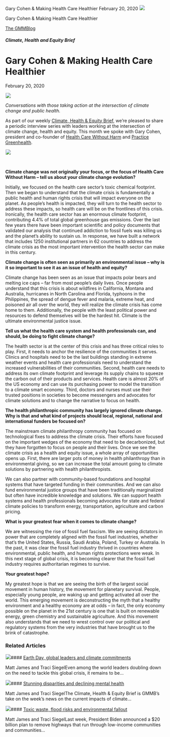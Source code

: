 



Gary Cohen & Making Health Care Healthier
February 20, 2020
![](data:image/gif;base64,R0lGODlhAQABAAAAACH5BAEKAAEALAAAAAABAAEAAAICTAEAOw==)![](https://www.gmmb.com/wp-content/uploads/2020/11/GaryCohen_header.jpg)



Gary Cohen & Making Health Care Healthier





 [The GMMBlog](/blog/)



##### Climate, Health and Equity Brief

 Gary Cohen & Making Health Care Healthier
=========================================


February 20, 2020



![](data:image/gif;base64,R0lGODlhAQABAAAAACH5BAEKAAEALAAAAAABAAEAAAICTAEAOw==)![](https://www.gmmb.com/wp-content/uploads/2020/11/GaryCohen_header-552x300.jpg) 


*Conversations with those taking action at the intersection of climate change and public health.*


As part of our weekly [Climate, Health & Equity Brief](https://us4.campaign-archive.com/home/?u=f2f8c4bdabe1a2a83f914e813&id=4a13a601e2), we’re pleased to share a periodic interview series with leaders working at the intersection of climate change, health and equity. This month we spoke with Gary Cohen, president and co-founder of [Health Care Without Harm](https://noharm-uscanada.org/) and [Practice Greenhealth](https://practicegreenhealth.org/).


![](data:image/gif;base64,R0lGODlhAQABAAAAACH5BAEKAAEALAAAAAABAAEAAAICTAEAOw==)![](https://www.gmmb.com/wp-content/uploads/GaryCohen_2-768x768.jpg)


 


**Climate change was not originally your focus, or the focus of Health Care Without Harm – tell us about your climate change evolution?**


Initially, we focused on the health care sector’s toxic chemical footprint. Then we began to understand that the climate crisis is fundamentally a public health and human rights crisis that will impact everyone on the planet. As people’s health is impacted, they will turn to the health sector to address these impacts, so health care will be on the frontlines of this crisis. Ironically, the health care sector has an enormous climate footprint, contributing 4.4% of total global greenhouse gas emissions. Over the last few years there have been important scientific and policy documents that validated our analysis that continued addiction to fossil fuels was killing us and the planet’s ability to sustain us. In response, we have built a network that includes 1250 institutional partners in 62 countries to address the climate crisis as the most important intervention the health sector can make in this century.


**Climate change is often seen as primarily an environmental issue – why is it so important to see it as an issue of health and equity?**


Climate change has been seen as an issue that impacts polar bears and melting ice caps – far from most people’s daily lives. Once people understand that this crisis is about wildfires in California, Montana and Australia, hurricanes in North Carolina and Florida, typhoons in the Philippines, the spread of dengue fever and malaria, extreme heat, and poisoned air all over the world, they will realize the climate crisis has come home to them. Additionally, the people with the least political power and resources to defend themselves will be the hardest hit. Climate is the ultimate environmental justice issue.


**Tell us what the health care system and health professionals can, and should, be doing to fight climate change?**


The health sector is at the center of this crisis and has three critical roles to play. First, it needs to anchor the resilience of the communities it serves. Clinics and hospitals need to be the last buildings standing in extreme weather events and health care professionals need to understand the increased vulnerabilities of their communities. Second, health care needs to address its own climate footprint and leverage its supply chains to squeeze the carbon out of their products and services. Health care is almost 20% of the US economy and can use its purchasing power to model the transition to a climate smart economy. Third, doctors and nurses must use their trusted positions in societies to become messengers and advocates for climate solutions and to change the narrative to focus on health.


**The health philanthropic community has largely ignored climate change.  Why is that and what kind of projects should local, regional, national and international funders be focused on?**


The mainstream climate philanthropy community has focused on technological fixes to address the climate crisis. Their efforts have focused on the important wedges of the economy that need to be decarbonized, but they have forgotten to focus on people and their lives. Once we see the climate crisis as a health and equity issue, a whole array of opportunities opens up. First, there are larger pots of money in health philanthropy than in environmental giving, so we can increase the total amount going to climate solutions by partnering with health philanthropists.


We can also partner with community-based foundations and hospital systems that have targeted funding in their communities. And we can also fund environmental justice groups that have been traditionally marginalized but often have incredible knowledge and solutions. We can support health systems and health professionals becoming advocates for state and federal climate policies to transform energy, transportation, agriculture and carbon pricing.


**What is your greatest fear when it comes to climate change?**


We are witnessing the rise of fossil fuel fascism. We are seeing dictators in power that are completely aligned with the fossil fuel industries, whether that’s the United States, Russia, Saudi Arabia, Poland, Turkey or Australia. In the past, it was clear the fossil fuel industry thrived in countries where environmental, public health, and human rights protections were weak. In this next stage of global crisis, it is becoming clearer that the fossil fuel industry requires authoritarian regimes to survive.


**Your greatest hope?**


My greatest hope is that we are seeing the birth of the largest social movement in human history, the movement for planetary survival. People, especially young people, are waking up and getting activated all over the world. This emerging movement is deconstructing the myth that a healthy environment and a healthy economy are at odds – in fact, the only economy possible on the planet in the 21st century is one that is built on renewable energy, green chemistry and sustainable agriculture. And this movement also understands that we need to wrest control over our political and regulatory systems from the very industries that have brought us to the brink of catastrophe.









### Related Articles

![](data:image/gif;base64,R0lGODlhAQABAAAAACH5BAEKAAEALAAAAAABAAEAAAICTAEAOw==)![](https://www.gmmb.com/wp-content/uploads/2021/04/b5197d82-9fb4-4c84-a8d9-e468348c4c67-380x200.jpg)#### [Earth Day, global leaders and climate commitments](https://www.gmmb.com/news/earth-day-global-leaders-and-climate-commitments/)

Matt James and Traci SiegelEven among the world leaders doubling down on the need to tackle this global crisis, it remains to be…

![](data:image/gif;base64,R0lGODlhAQABAAAAACH5BAEKAAEALAAAAAABAAEAAAICTAEAOw==)![](https://www.gmmb.com/wp-content/uploads/2021/04/4.16header-380x200.png)#### [Stunning disparities and declining mental health](https://www.gmmb.com/news/stunning-disparities-and-declining-mental-health/)

Matt James and Traci SiegelThe Climate, Health & Equity Brief is GMMB’s take on the week’s news on the current impacts of climate…

![](data:image/gif;base64,R0lGODlhAQABAAAAACH5BAEKAAEALAAAAAABAAEAAAICTAEAOw==)![](https://www.gmmb.com/wp-content/uploads/2021/04/Picture1-380x200.jpg)#### [Toxic waste, flood risks and environmental fallout](https://www.gmmb.com/news/toxic-waste-flood-risks-and-environmental-fallout/)

Matt James and Traci SiegelLast week, President Biden announced a $20 billion plan to remove highways that run through low-income communities and communities…




